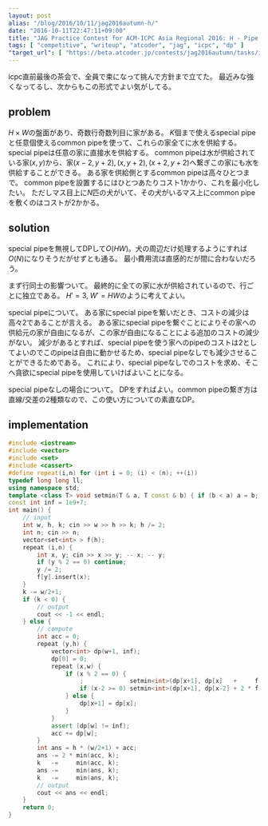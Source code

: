 ```yaml
---
layout: post
alias: "/blog/2016/10/11/jag2016autumn-h/"
date: "2016-10-11T22:47:11+09:00"
title: "JAG Practice Contest for ACM-ICPC Asia Regional 2016: H - Pipe Fitter and the Fierce Dogs"
tags: [ "competitive", "writeup", "atcoder", "jag", "icpc", "dp" ]
"target_url": [ "https://beta.atcoder.jp/contests/jag2016autumn/tasks/icpc2016autumn_h" ]
---
```


icpc直前最後の茶会で、全員で束になって挑んで方針まで立てた。
最近みな強くなってるし、次からもこの形式でよい気がしてる。

## problem

$H \times W$の盤面があり、奇数行奇数列目に家がある。
$K$個まで使えるspecial pipeと任意個使えるcommon pipeを使って、これらの家全てに水を供給する。
special pipeは任意の家に直接水を供給する。
common pipeは水が供給されている家$(x, y)$から、家$(x-2, y+2), (x, y+2), (x+2, y+2)$へ繋ぎこの家にも水を供給することができる。
ある家を供給側とするcommon pipeは高々ひとつまで。
common pipeを設置するにはひとつあたりコスト$1$かかり、これを最小化したい。
ただしマス目上に$N$匹の犬がいて、その犬がいるマス上にcommon pipeを敷くのはコストが$2$かかる。

## solution

special pipeを無視してDPして$O(HW)$。犬の周辺だけ処理するようにすれば$O(N)$になりそうだがせずとも通る。
最小費用流は直感的だが間に合わないだろう。

まず行同士の影響ついて。
最終的に全ての家に水が供給されているので、行ごとに独立である。
$H' = 3, \; W' = HW$のように考えてよい。

special pipeについて。
ある家にspecial pipeを繋いだとき、コストの減少は高々$2$であることが言える。
ある家にspecial pipeを繋ぐことによりその家への供給元の家が自由になるが、この家が自由になることによる追加のコストの減少がない。
減少があるとすれば、special pipeを使う家へのpipeのコストは$2$としてよいのでこのpipeは自由に動かせるため、special pipeなしでも減少させることができるためである。
これにより、special pipeなしでのコストを求め、そこへ貪欲にspecial pipeを使用していけばよいことになる。

special pipeなしの場合について。
DPをすればよい。common pipeの繋ぎ方は直線/交差の$2$種類なので、この使い方についての素直なDP。

## implementation

``` c++
#include <iostream>
#include <vector>
#include <set>
#include <cassert>
#define repeat(i,n) for (int i = 0; (i) < (n); ++(i))
typedef long long ll;
using namespace std;
template <class T> void setmin(T & a, T const & b) { if (b < a) a = b; }
const int inf = 1e9+7;
int main() {
    // input
    int w, h, k; cin >> w >> h >> k; h /= 2;
    int n; cin >> n;
    vector<set<int> > f(h);
    repeat (i,n) {
        int x, y; cin >> x >> y; -- x; -- y;
        if (y % 2 == 0) continue;
        y /= 2;
        f[y].insert(x);
    }
    k -= w/2+1;
    if (k < 0) {
        // output
        cout << -1 << endl;
    } else {
        // compute
        int acc = 0;
        repeat (y,h) {
            vector<int> dp(w+1, inf);
            dp[0] = 0;
            repeat (x,w) {
                if (x % 2 == 0) {
                    ;             setmin<int>(dp[x+1], dp[x]   +     f[y].count(x));
                    if (x-2 >= 0) setmin<int>(dp[x+1], dp[x-2] + 2 * f[y].count(x-1));
                } else {
                    dp[x+1] = dp[x];
                }
            }
            assert (dp[w] != inf);
            acc += dp[w];
        }
        int ans = h * (w/2+1) + acc;
        ans -= 2 * min(acc, k);
        k   -=     min(acc, k);
        ans -=     min(ans, k);
        k   -=     min(ans, k);
        // output
        cout << ans << endl;
    }
    return 0;
}
```
